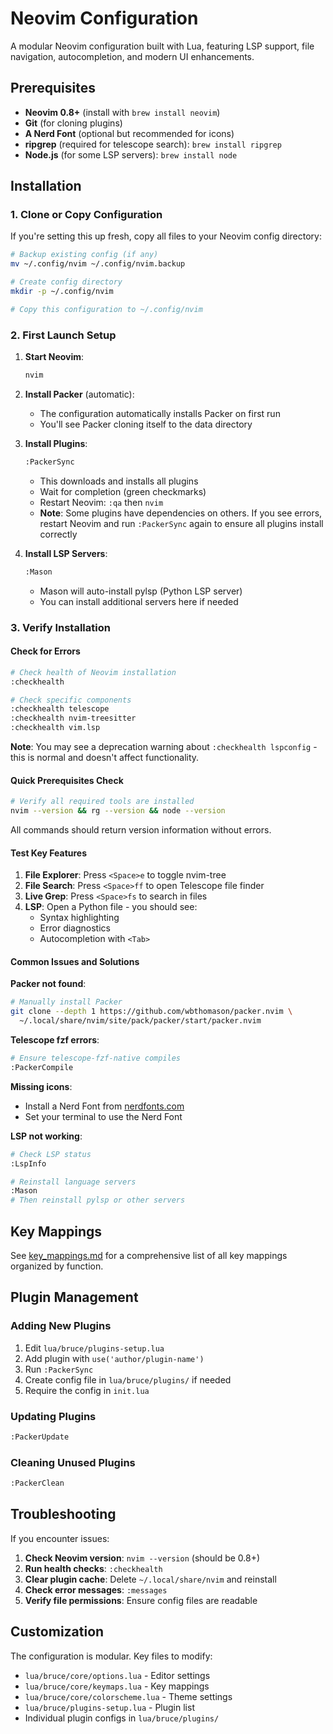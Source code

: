 # Neovim Configuration

A modular Neovim configuration built with Lua, featuring LSP support, file navigation, autocompletion, and modern UI enhancements.

## Prerequisites

- **Neovim 0.8+** (install with `brew install neovim`)
- **Git** (for cloning plugins)
- **A Nerd Font** (optional but recommended for icons)
- **ripgrep** (required for telescope search): `brew install ripgrep`
- **Node.js** (for some LSP servers): `brew install node`

## Installation

### 1. Clone or Copy Configuration

If you're setting this up fresh, copy all files to your Neovim config directory:

```bash
# Backup existing config (if any)
mv ~/.config/nvim ~/.config/nvim.backup

# Create config directory
mkdir -p ~/.config/nvim

# Copy this configuration to ~/.config/nvim
```

### 2. First Launch Setup

1. **Start Neovim**:
   ```bash
   nvim
   ```

2. **Install Packer** (automatic):
   - The configuration automatically installs Packer on first run
   - You'll see Packer cloning itself to the data directory

3. **Install Plugins**:
   ```bash
   :PackerSync
   ```
   - This downloads and installs all plugins
   - Wait for completion (green checkmarks)
   - Restart Neovim: `:qa` then `nvim`
   - **Note**: Some plugins have dependencies on others. If you see errors, restart Neovim and run `:PackerSync` again to ensure all plugins install correctly

4. **Install LSP Servers**:
   ```bash
   :Mason
   ```
   - Mason will auto-install pylsp (Python LSP server)
   - You can install additional servers here if needed

### 3. Verify Installation

#### Check for Errors
```bash
# Check health of Neovim installation
:checkhealth

# Check specific components
:checkhealth telescope
:checkhealth nvim-treesitter
:checkhealth vim.lsp
```

**Note**: You may see a deprecation warning about `:checkhealth lspconfig` - this is normal and doesn't affect functionality.

#### Quick Prerequisites Check
```bash
# Verify all required tools are installed
nvim --version && rg --version && node --version
```
All commands should return version information without errors.

#### Test Key Features

1. **File Explorer**: Press `<Space>e` to toggle nvim-tree
2. **File Search**: Press `<Space>ff` to open Telescope file finder
3. **Live Grep**: Press `<Space>fs` to search in files
4. **LSP**: Open a Python file - you should see:
   - Syntax highlighting
   - Error diagnostics
   - Autocompletion with `<Tab>`

#### Common Issues and Solutions

**Packer not found**:
```bash
# Manually install Packer
git clone --depth 1 https://github.com/wbthomason/packer.nvim \
  ~/.local/share/nvim/site/pack/packer/start/packer.nvim
```

**Telescope fzf errors**:
```bash
# Ensure telescope-fzf-native compiles
:PackerCompile
```

**Missing icons**:
- Install a Nerd Font from [nerdfonts.com](https://www.nerdfonts.com/)
- Set your terminal to use the Nerd Font

**LSP not working**:
```bash
# Check LSP status
:LspInfo

# Reinstall language servers
:Mason
# Then reinstall pylsp or other servers
```

## Key Mappings

See [key_mappings.md](key_mappings.md) for a comprehensive list of all key mappings organized by function.

## Plugin Management

### Adding New Plugins
1. Edit `lua/bruce/plugins-setup.lua`
2. Add plugin with `use('author/plugin-name')`
3. Run `:PackerSync`
4. Create config file in `lua/bruce/plugins/` if needed
5. Require the config in `init.lua`

### Updating Plugins
```bash
:PackerUpdate
```

### Cleaning Unused Plugins
```bash
:PackerClean
```

## Troubleshooting

If you encounter issues:

1. **Check Neovim version**: `nvim --version` (should be 0.8+)
2. **Run health checks**: `:checkhealth`
3. **Clear plugin cache**: Delete `~/.local/share/nvim` and reinstall
4. **Check error messages**: `:messages`
5. **Verify file permissions**: Ensure config files are readable

## Customization

The configuration is modular. Key files to modify:

- `lua/bruce/core/options.lua` - Editor settings
- `lua/bruce/core/keymaps.lua` - Key mappings
- `lua/bruce/core/colorscheme.lua` - Theme settings
- `lua/bruce/plugins-setup.lua` - Plugin list
- Individual plugin configs in `lua/bruce/plugins/`